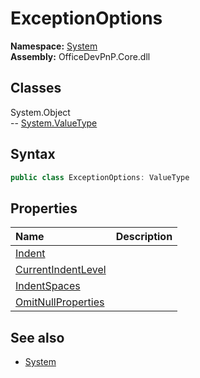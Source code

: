 # ExceptionOptions
  
**Namespace:** [System](System.md)  
**Assembly:** OfficeDevPnP.Core.dll  
## Classes
System.Object  
-- [System.ValueType](System.ValueType.md)
## Syntax
```C#
public class ExceptionOptions: ValueType
```
## Properties
|**Name**|**Description**|
|:-----|:-----|
| [Indent](ExceptionOptions.Indent.md) | 
| [CurrentIndentLevel](ExceptionOptions.CurrentIndentLevel.md) | 
| [IndentSpaces](ExceptionOptions.IndentSpaces.md) | 
| [OmitNullProperties](ExceptionOptions.OmitNullProperties.md) | 
## See also
- [System](System.md)
